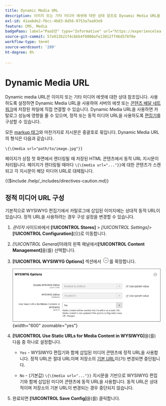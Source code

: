 ```yaml
---
title: Dynamic Media URL
description: 이미지 또는 기타 미디어 에셋에 대한 상대 참조로 Dynamic Media URL을 사용하는 방법에 대해 알아봅니다.
exl-id: 41aabde2-f6cc-4b83-8d56-9753a7aa93e9
feature: CMS, Media
badgePaas: label="PaaS만" type="Informative" url="https://experienceleague.adobe.com/en/docs/commerce/user-guides/product-solutions" tooltip="Adobe Commerce 온 클라우드 프로젝트(Adobe 관리 PaaS 인프라) 및 온프레미스 프로젝트에만 적용됩니다."
source-git-commit: 57a913b21f4cbbb4f0800afe13012ff46d578f8e
workflow-type: tm+mt
source-wordcount: '289'
ht-degree: 0%

---
```


# Dynamic Media URL

Dynamic media URL은 이미지 또는 기타 미디어 에셋에 대한 상대 참조입니다. 사용하도록 설정하면 Dynamic Media URL을 사용하여 서버의 에셋 또는 [콘텐츠 배달 네트워크](media-storage-content-delivery-network.md)에 저장된 파일에 직접 연결할 수 있습니다. Dynamic Media URL을 사용하면 카탈로그 성능에 영향을 줄 수 있으며, 정적 또는 동적 미디어 URL을 사용하도록 [편집기](editor.md#configure-the-editor)를 구성할 수 있습니다.

모든 [markup 태그](../systems/markup-tags.md)와 마찬가지로 지시문은 중괄호로 묶입니다. Dynamic Media URL의 형식은 다음과 같습니다.

`\{\{media url="path/to/image.jpg"}}`

페이지가 상점 첫 화면에서 렌더링될 때 저장된 HTML 콘텐츠에서 동적 URL 지시문이 처리됩니다. 페이지가 렌더링될 때마다 `\{\{media url="..."}}`에 대한 콘텐츠가 스캔되고 각 지시문이 해당 미디어 URL로 대체됩니다.

{{$include /help/_includes/directives-caution.md}}

## 정적 미디어 URL 구성

기본적으로 WYSIWYG 편집기에서 카탈로그에 삽입된 이미지에는 상대적 동적 URL이 있습니다. 정적 URL을 사용하려는 경우 구성 설정을 변경할 수 있습니다.

1. _관리자_ 사이드바에서 **[!UICONTROL Stores]** > _[!UICONTROL Settings]_>**[!UICONTROL Configuration]**(으)로 이동합니다.

1. _[!UICONTROL General]_&#x200B;아래의 왼쪽 패널에서&#x200B;**[!UICONTROL Content Management]**&#x200B;을(를) 선택합니다.

1. **[!UICONTROL WYSIWYG Options]** 섹션에서 ![확장 선택기](../assets/icon-display-expand.png)를 확장합니다.

   ![WYSIWYG 옵션](./assets/content-management-wysiwyg-options.png){width="600" zoomable="yes"}

1. **[!UICONTROL Use Static URLs for Media Content in WYSIWYG]**&#x200B;을(를) 다음 중 하나로 설정합니다.

   - `Yes` - WYSIWYG 편집기와 함께 삽입된 미디어 콘텐츠에 정적 URL을 사용합니다. 정적 URL은 절대 URL이며 저장소의 [기본 URL](../stores-purchase/store-urls.md)이(가) 변경되면 중단됩니다.

   - `No` - (기본값) `\{\{media url="..."}}` 지시문을 기반으로 WYSIWYG 편집기와 함께 삽입된 미디어 콘텐츠에 동적 URL을 사용합니다. 동적 URL은 상대적이며 저장소의 기본 URL이 변경되는 경우 중단되지 않습니다.

1. 완료되면 **[!UICONTROL Save Config]**&#x200B;을(를) 클릭합니다.
